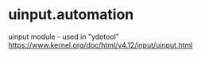 # uinput.automation
uinput module  - used in "ydotool" https://www.kernel.org/doc/html/v4.12/input/uinput.html
